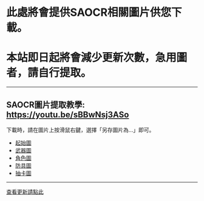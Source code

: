 # 此處將會提供SAOCR相關圖片供您下載。       
# 本站即日起將會減少更新次數，急用圖者，請自行提取。
--------------------------------------------------------------------
SAOCR圖片提取教學: https://youtu.be/sBBwNsj3ASo
--------------------------------------------------------------------
下載時，請在圖片上按滑鼠右鍵，選擇「另存圖片為...」即可。

- [起始圖](https://github.com/RaenonX/SAOCR-Pictures/tree/Startup-Pictures/supic)     
- [武器圖](https://github.com/RaenonX/SAOCR-Pictures/tree/Startup-Pictures/weapon)    
- [角色圖](https://github.com/RaenonX/SAOCR-Pictures/tree/Startup-Pictures/chara)      
- [防具圖](https://github.com/RaenonX/SAOCR-Pictures/tree/Startup-Pictures/armor)
- [抽卡圖](https://github.com/RaenonX/SAOCR-Pictures/tree/Startup-Pictures/scout)

--------------------------------------------------------------------
[查看更新請點此](https://github.com/RaenonX/SAOCR-Pictures/commits/Startup-Pictures)
